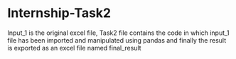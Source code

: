 # Internship-Task2
Input_1 is the original excel file, 
Task2 file contains the code in which input_1 file has been imported and manipulated using pandas and finally the result is exported as an excel file named final_result
